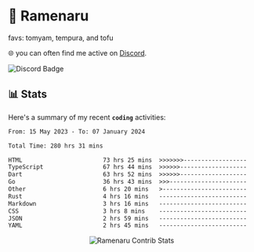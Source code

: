 # 🍜 Ramenaru
favs: tomyam, tempura, and tofu

🌐 you can often find me active on [Discord](https://discordapp.com/users/503291004200157185).

![Discord Badge](https://dcbadge.vercel.app/api/shield/503291004200157185)

## 📊 Stats

Here's a summary of my recent **`coding`** activities:

<!--START_SECTION:waka-->

```txt
From: 15 May 2023 - To: 07 January 2024

Total Time: 280 hrs 31 mins

HTML                       73 hrs 25 mins  >>>>>>>------------------   26.18 %
TypeScript                 67 hrs 44 mins  >>>>>>-------------------   24.15 %
Dart                       63 hrs 52 mins  >>>>>>-------------------   22.77 %
Go                         36 hrs 43 mins  >>>----------------------   13.09 %
Other                      6 hrs 20 mins   >------------------------   02.26 %
Rust                       4 hrs 16 mins   -------------------------   01.52 %
Markdown                   3 hrs 16 mins   -------------------------   01.17 %
CSS                        3 hrs 8 mins    -------------------------   01.12 %
JSON                       2 hrs 59 mins   -------------------------   01.07 %
YAML                       2 hrs 45 mins   -------------------------   00.98 %
```

<!--END_SECTION:waka-->

<div style="text-align: center;">
   <img align="center" src="https://github-readme-streak-stats.herokuapp.com/?user=Ramenaru&theme=dark&card_width=520" alt="Ramenaru Contrib Stats" />
</div>



